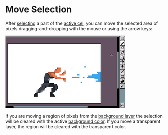 # Move Selection

After [selecting](selecting.md) a part of the [active cel](cel.md),
you can move the selected area of pixels dragging-and-dropping with
the mouse or using the arrow keys:

![Move Selection](move-selection/move-selection.gif)

If you are moving a region of pixels from the
[background layer](layers.md#background-layer) the selection will be
cleared with the active [background color](color-bar.md). If you move
a transparent layer, the region will be cleared with the transparent
color.
